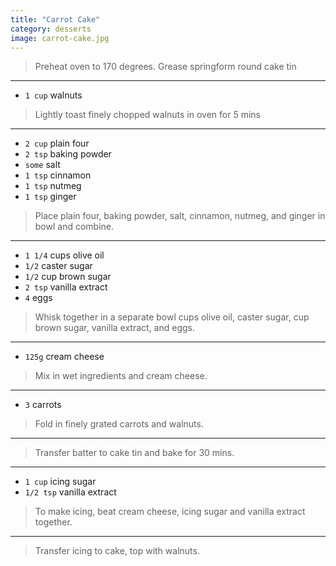 ```yaml
---
title: "Carrot Cake"
category: desserts
image: carrot-cake.jpg
---
```



> Preheat oven to 170 degrees.  Grease springform round cake tin

---

* `1 cup` walnuts 

> Lightly toast finely chopped walnuts  in oven for 5 mins

---

* `2 cup` plain four
* `2 tsp` baking powder
* `some` salt
* `1 tsp` cinnamon
* `1 tsp` nutmeg
* `1 tsp` ginger

> Place plain four, baking powder, salt, cinnamon, nutmeg, and ginger in bowl and combine.

---

* `1 1/4` cups olive oil
* `1/2` caster sugar
* `1/2` cup brown sugar
* `2 tsp` vanilla extract
* `4` eggs

> Whisk together in a separate bowl cups olive oil, caster sugar, cup brown sugar, vanilla extract, and eggs.

---

* `125g` cream cheese

> Mix in wet ingredients and cream cheese.

---

* `3` carrots

> Fold in finely grated carrots and walnuts.

---

> Transfer batter to cake tin and bake for 30 mins.

---

* `1 cup` icing sugar
* `1/2 tsp` vanilla extract

> To make icing, beat cream cheese, icing sugar  and vanilla extract together.

---

> Transfer icing to cake, top with walnuts.

